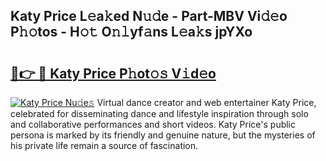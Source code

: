 ## Katy Price L𝚎a𝚔ed N𝚞𝚍e - Part-MBV Vi𝚍𝚎o P𝚑𝚘tos - H𝚘𝚝 O𝚗𝚕yf𝚊ns L𝚎a𝚔s jpYXo

# <h2><a href="http://kfb7nx.oniu.top/?m=Katy+Price">🔗👉 🔴 Katy Price P𝚑ot𝚘𝚜 V𝚒d𝚎o</a></h2>

[![Katy Price Nu𝚍e𝚜](https://i.imgur.com/0qMVB7G.gif)](http://kfb7nx.oniu.top/?m=Katy+Price)
Virtual dance creator and web entertainer Katy Price, celebrated for disseminating dance and lifestyle inspiration through solo and collaborative performances and short videos. Katy Price's public persona is marked by its friendly and genuine nature, but the mysteries of his private life remain a source of fascination.  
